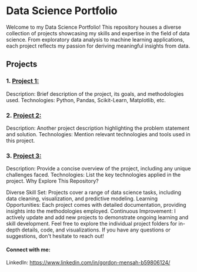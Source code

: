 # Data Science Portfolio

Welcome to my Data Science Portfolio! This repository houses a diverse collection of projects showcasing my skills and expertise in the field of data science. From exploratory data analysis to machine learning applications, each project reflects my passion for deriving meaningful insights from data.

## Projects

### 1. [Project 1:]()
Description: Brief description of the project, its goals, and methodologies used.
Technologies: Python, Pandas, Scikit-Learn, Matplotlib, etc.

### 2. [Project 2:]()
Description: Another project description highlighting the problem statement and solution.
Technologies: Mention relevant technologies and tools used in this project.

### 3. [Project 3:]()
Description: Provide a concise overview of the project, including any unique challenges faced.
Technologies: List the key technologies applied in the project.
Why Explore This Repository?

Diverse Skill Set: Projects cover a range of data science tasks, including data cleaning, visualization, and predictive modeling.
Learning Opportunities: Each project comes with detailed documentation, providing insights into the methodologies employed.
Continuous Improvement: I actively update and add new projects to demonstrate ongoing learning and skill development.
Feel free to explore the individual project folders for in-depth details, code, and visualizations. If you have any questions or suggestions, don't hesitate to reach out!

#### Connect with me:

LinkedIn: https://www.linkedin.com/in/gordon-mensah-b59806124/
